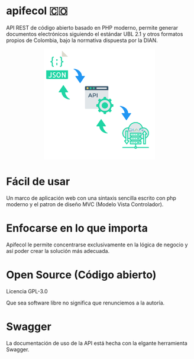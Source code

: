# apifecol 🇨🇴
API REST de código abierto basado en PHP moderno, permite generar documentos electrónicos siguiendo el estándar UBL 2.1 y otros formatos propios de Colombia, bajo la normativa dispuesta por la DIAN.

<div align="center">
    <img width="300" height="300"src="https://raw.githubusercontent.com/juanbautista0/apifecol/main/Public/img/banner.png" alt="Apifecol"/>
</div>

# Fácil de usar
Un marco de aplicación web con una sintaxis sencilla escrito con php moderno y el patron de diseño MVC (Modelo Vista Controlador).

# Enfocarse en lo que importa
Apifecol le permite concentrarse exclusivamente en la lógica de negocio y así poder crear la solución más adecuada.

# Open Source (Código abierto)
Licencia GPL-3.0

Que sea software libre no significa que renunciemos a la autoría.

# Swagger 
La documentación de uso de la API está hecha con la elgante herramienta Swagger.
